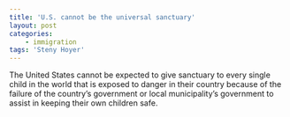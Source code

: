 ```yaml
---
title: 'U.S. cannot be the universal sanctuary'
layout: post
categories:
    - immigration
tags: 'Steny Hoyer'
---
```


The United States cannot be expected to give sanctuary to every single child in the world that is exposed to danger in their country because of the failure of the country’s government or local municipality’s government to assist in keeping their own children safe.